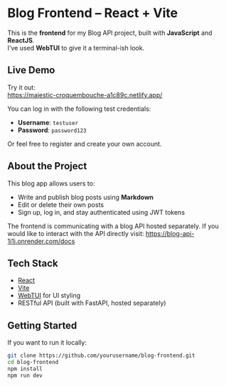 # Blog Frontend – React + Vite

This is the **frontend** for my Blog API project, built with **JavaScript** and **ReactJS**.  
I've used **WebTUI** to give it a terminal-ish look.

## Live Demo

Try it out:  
https://majestic-croquembouche-a1c89c.netlify.app/

You can log in with the following test credentials:

- **Username**: `testuser`  
- **Password**: `password123`

Or feel free to register and create your own account.

## About the Project

This blog app allows users to:
- Write and publish blog posts using **Markdown**
- Edit or delete their own posts
- Sign up, log in, and stay authenticated using JWT tokens


The frontend is communicating with a blog API hosted separately.
If you would like to interact with the API directly visit: 
https://blog-api-1i1j.onrender.com/docs


## Tech Stack

- [React](https://react.dev/)
- [Vite](https://vite.dev/)
- [WebTUI](https://webtui.ironclad.sh/) for UI styling
- RESTful API (built with FastAPI, hosted separately)


## Getting Started

If you want to run it locally:

```bash
git clone https://github.com/yourusername/blog-frontend.git
cd blog-frontend
npm install
npm run dev